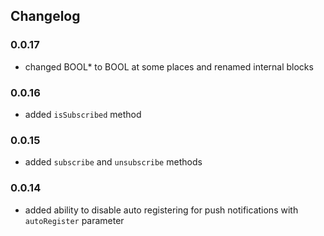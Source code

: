 ## Changelog

### 0.0.17
* changed BOOL* to BOOL at some places and renamed internal blocks

### 0.0.16
* added `isSubscribed` method

### 0.0.15
* added `subscribe` and `unsubscribe` methods

### 0.0.14
* added ability to disable auto registering for push notifications with `autoRegister` parameter

